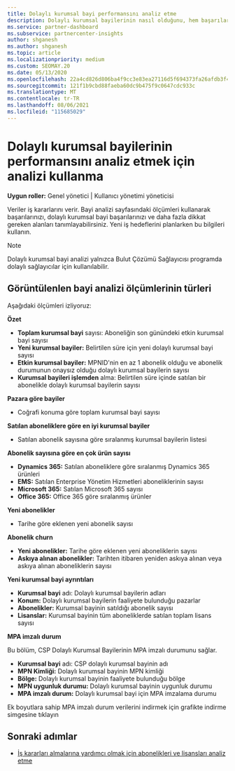 ```yaml
---
title: Dolaylı kurumsal bayi performansını analiz etme
description: Dolaylı kurumsal bayilerinin nasıl olduğunu, hem başarılarını hem de daha fazla dikkat gereken alanları öğrenmek için analizi kullanın.
ms.service: partner-dashboard
ms.subservice: partnercenter-insights
author: shganesh
ms.author: shganesh
ms.topic: article
ms.localizationpriority: medium
ms.custom: SEOMAY.20
ms.date: 05/13/2020
ms.openlocfilehash: 22a4cd826d806ba4f9cc3e83ea27116d5f694373fa26afdb3f403e7497f26e8c
ms.sourcegitcommit: 121f1b9cbd88faeba60dc9b475f9c0647cdc933c
ms.translationtype: MT
ms.contentlocale: tr-TR
ms.lasthandoff: 08/06/2021
ms.locfileid: "115685029"
---
```

# <a name="use-analytics-to-analyze-the-performance-of-your-indirect-resellers"></a>Dolaylı kurumsal bayilerinin performansını analiz etmek için analizi kullanma

**Uygun roller:** Genel yönetici | Kullanıcı yönetimi yöneticisi


Veriler iş kararlarını verir. Bayi analizi sayfasındaki  ölçümleri kullanarak başarılarınızı, dolaylı kurumsal bayi başarılarınızı ve daha fazla dikkat gereken alanları tanımlayabilirsiniz. Yeni iş hedeflerini planlarken bu bilgileri kullanın.

> [!NOTE]
> Dolaylı kurumsal bayi analizi yalnızca Bulut Çözümü Sağlayıcısı programda dolaylı sağlayıcılar için kullanılabilir.

## <a name="types-of-reseller-analytics-metrics-you-can-view"></a>Görüntülenlen bayi analizi ölçümlerinin türleri

Aşağıdaki ölçümleri izliyoruz:

**Özet**  
 - **Toplam kurumsal bayi** sayısı: Aboneliğin son günündeki etkin kurumsal bayi sayısı  
 - **Yeni kurumsal bayiler:** Belirtilen süre için yeni dolaylı kurumsal bayi sayısı  
 - **Etkin kurumsal bayiler:** MPNID'nin en az 1 abonelik olduğu ve abonelik durumunun onaysız olduğu dolaylı kurumsal bayilerin sayısı  
 - **Kurumsal bayileri işlemden** alma: Belirtilen süre içinde satılan bir abonelikle dolaylı kurumsal bayilerin sayısı  

**Pazara göre bayiler**  
 - Coğrafi konuma göre toplam kurumsal bayi sayısı  

**Satılan aboneliklere göre en iyi kurumsal bayiler**
 - Satılan abonelik sayısına göre sıralanmış kurumsal bayilerin listesi  

**Abonelik sayısına göre en çok ürün sayısı**  
 - **Dynamics 365:** Satılan aboneliklere göre sıralanmış Dynamics 365 ürünleri  
 - **EMS:** Satılan Enterprise Yönetim Hizmetleri aboneliklerinin sayısı  
 - **Microsoft 365:** Satılan Microsoft 365 sayısı  
 - **Office 365:** Office 365 göre sıralanmış ürünler  

**Yeni abonelikler**  
 - Tarihe göre eklenen yeni abonelik sayısı  

**Abonelik churn**  
 - **Yeni abonelikler:** Tarihe göre eklenen yeni aboneliklerin sayısı  
 - **Askıya alınan abonelikler:** Tarihten itibaren yeniden askıya alınan veya askıya alınan aboneliklerin sayısı  

**Yeni kurumsal bayi ayrıntıları**  
 - **Kurumsal bayi** adı: Dolaylı kurumsal bayilerin adları  
 - **Konum:** Dolaylı kurumsal bayilerin faaliyete bulunduğu pazarlar  
 - **Abonelikler:** Kurumsal bayinin satıldığı abonelik sayısı  
 - **Lisanslar:** Kurumsal bayinin tüm aboneliklerde satılan toplam lisans sayısı  

**MPA imzalı durum**

Bu bölüm, CSP Dolaylı Kurumsal Bayilerinin MPA imzalı durumunu sağlar.

 - **Kurumsal bayi** adı: CSP dolaylı kurumsal bayinin adı
 - **MPN Kimliği:** Dolaylı kurumsal bayinin MPN kimliği
 - **Bölge:** Dolaylı kurumsal bayinin faaliyete bulunduğu bölge
 - **MPN uygunluk durumu:** Dolaylı kurumsal bayinin uygunluk durumu
 - **MPA imzalı durum:** Dolaylı kurumsal bayi için MPA imzalama durumu

Ek boyutlara sahip MPA imzalı durum verilerini indirmek için grafikte indirme simgesine tıklayın
  
## <a name="next-steps"></a>Sonraki adımlar

- [İş kararları almalarına yardımcı olmak için abonelikleri ve lisansları analiz etme](analyze-subscriptions-licenses.md)
